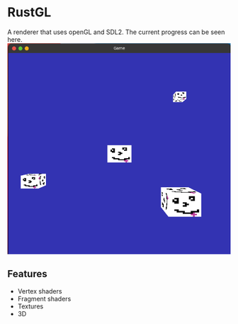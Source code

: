 # RustGL
A renderer that uses openGL and SDL2. The current progress can be seen here. 
![Face](res/screenshot.png)

## Features
- Vertex shaders
- Fragment shaders
- Textures
- 3D
